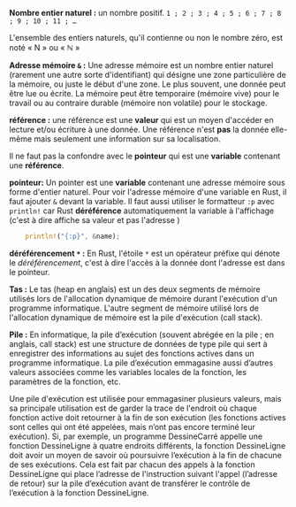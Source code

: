**Nombre entier naturel :** un nombre positif. 
`1 ; 2 ; 3 ; 4 ; 5 ; 6 ; 7 ; 8 ; 9 ; 10 ; 11 ; …`

L'ensemble des entiers naturels, qu'il contienne ou non le nombre zéro, est noté « N » ou « ℕ »

**Adresse mémoire `&` :** Une adresse mémoire est un nombre entier naturel (rarement une autre sorte d'identifiant) qui désigne une zone particulière de la mémoire, ou juste le début d'une zone. Le plus souvent, une donnée peut être lue ou écrite. La mémoire peut être temporaire (mémoire vive) pour le travail ou au contraire durable (mémoire non volatile) pour le stockage.

**référence :** une référence est une **valeur** qui est un moyen d'accéder en lecture et/ou écriture à une donnée. Une référence n'est **pas** la donnée elle-même mais seulement une information sur sa localisation.

Il ne faut pas la confondre avec le **pointeur** qui est une **variable** contenant une **référence**.

**pointeur:** Un pointer est une **variable** contenant une adresse mémoire sous forme d'entier naturel. Pour voir l'adresse mémoire d'une variable en Rust, il faut ajouter `&` devant la variable. Il faut aussi utiliser le formatteur `:p` avec `println!` car Rust **déréférence** automatiquement la variable à l'affichage (c'est à dire affiche sa valeur et pas l'adresse )

```rust
    println!("{:p}", &name);
```

**déréférencement `*` :**  En Rust, l'étoile `*` est un opérateur préfixe qui dénote le *déréférencement*, c'est à dire l'accès à la donnée dont l'adresse est dans le pointeur.


**Tas :** Le tas (heap en anglais) est un des deux segments de mémoire utilisés lors de l'allocation dynamique de mémoire durant l'exécution d'un programme informatique. L'autre segment de mémoire utilisé lors de l'allocation dynamique de mémoire est la pile d'exécution (call stack).

**Pile :** En informatique, la pile d’exécution (souvent abrégée en la pile ; en anglais, call stack) est une structure de données de type pile qui sert à enregistrer des informations au sujet des fonctions actives dans un programme informatique. La pile d’exécution emmagasine aussi d’autres valeurs associées comme les variables locales de la fonction, les paramètres de la fonction, etc.

Une pile d'exécution est utilisée pour emmagasiner plusieurs valeurs, mais sa principale utilisation est de garder la trace de l'endroit où chaque fonction active doit retourner à la fin de son exécution (les fonctions actives sont celles qui ont été appelées, mais n’ont pas encore terminé leur exécution). Si, par exemple, un programme DessineCarré appelle une fonction DessineLigne à quatre endroits différents, la fonction DessineLigne doit avoir un moyen de savoir où poursuivre l’exécution à la fin de chacune de ses exécutions. Cela est fait par chacun des appels à la fonction DessineLigne qui place l’adresse de l'instruction suivant l'appel (l’adresse de retour) sur la pile d’exécution avant de transférer le contrôle de l’exécution à la fonction DessineLigne.




